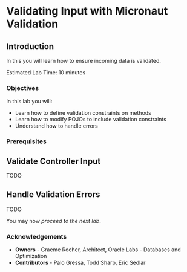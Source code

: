 # Validating Input with Micronaut Validation

## Introduction
In this you will learn how to ensure incoming data is validated.

Estimated Lab Time: 10 minutes

### Objectives

In this lab you will:
* Learn how to define validation constraints on methods
* Learn how to modify POJOs to include validation constraints
* Understand how to handle errors

### Prerequisites

## Validate Controller Input

TODO 

## Handle Validation Errors

TODO 

You may now *proceed to the next lab*.

### Acknowledgements
- **Owners** - Graeme Rocher, Architect, Oracle Labs - Databases and Optimization
- **Contributors** - Palo Gressa, Todd Sharp, Eric Sedlar